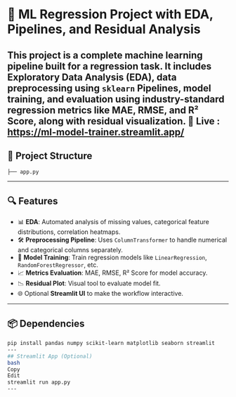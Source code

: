 # 🧠 ML Regression Project with EDA, Pipelines, and Residual Analysis

This project is a complete machine learning pipeline built for a **regression task**. It includes **Exploratory Data Analysis (EDA)**, **data preprocessing** using `sklearn` Pipelines, **model training**, and **evaluation** using industry-standard regression metrics like **MAE**, **RMSE**, and **R² Score**, along with **residual visualization**.
🚀 Live : https://ml-model-trainer.streamlit.app/
---

## 📂 Project Structure

``` ├── venv/ 
├── app.py
 ```

---

## 🔍 Features

- 📊 **EDA**: Automated analysis of missing values, categorical feature distributions, correlation heatmaps.
- 🛠️ **Preprocessing Pipeline**: Uses `ColumnTransformer` to handle numerical and categorical columns separately.
- 🧪 **Model Training**: Train regression models like `LinearRegression`, `RandomForestRegressor`, etc.
- 📈 **Metrics Evaluation**: MAE, RMSE, R² Score for model accuracy.
- 📉 **Residual Plot**: Visual tool to evaluate model fit.
- 🌐 Optional **Streamlit UI** to make the workflow interactive.

---

## 📦 Dependencies

```bash
pip install pandas numpy scikit-learn matplotlib seaborn streamlit
---
## Streamlit App (Optional)
bash
Copy
Edit
streamlit run app.py
---

